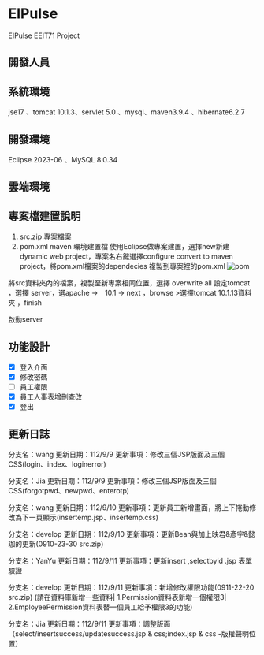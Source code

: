 # EIPulse
EIPulse EEIT71 Project
## 開發人員
## 系統環境
jse17 、tomcat 10.1.3、servlet 5.0 、mysql、maven3.9.4 、hibernate6.2.7
## 開發環境
Eclipse 2023-06 、MySQL 8.0.34
## 雲端環境
## 專案檔建置說明
1. src.zip   專案檔案
2. pom.xml   maven 環境建置檔
使用Eclipse做專案建置，選擇new新建dynamic web project，專案名右鍵選擇configure convert to maven project，將pom.xml檔案的dependecies 複製到專案裡的pom.xml
![pom](https://github.com/YenYasir/EIPulse/assets/133478155/02e7be59-4547-4450-98cb-a7d20d314f2e)

將src資料夾內的檔案，複製至新專案相同位置，選擇 overwrite all
設定tomcat ，選擇 server，選apache ->　10.1 -> next ，browse >選擇tomcat 10.1.13資料夾 ，finish 

啟動server 


## 功能設計
 - [x] 登入介面
 - [x] 修改密碼
 - [ ] 員工權限
 - [x] 員工人事表增刪查改
 - [x] 登出

## 更新日誌
分支名：wang
更新日期：112/9/9
更新事項：修改三個JSP版面及三個CSS(login、index、loginerror)

分支名：Jia
更新日期：112/9/9
更新事項：修改三個JSP版面及三個CSS(forgotpwd、newpwd、enterotp)

分支名：wang
更新日期：112/9/10
更新事項：更新員工新增畫面，將上下捲動修改為下一頁顯示(insertemp.jsp、insertemp.css)

分支名：develop
更新日期：112/9/10
更新事項：更新Bean與加上映君&彥宇&懿珈的更新(0910-23-30 src.zip)

分支名：YanYu
更新日期：112/9/11
更新事項：更新insert ,selectbyid .jsp 表單驗證

分支名：develop
更新日期：112/9/11
更新事項：新增修改權限功能(0911-22-20 src.zip)
(請在資料庫新增一些資料|
1.Permission資料表新增一個權限3|
2.EmployeePermission資料表替一個員工給予權限3的功能)

分支名：Jia
更新日期：112/9/11
更新事項：調整版面（select/insertsuccess/updatesuccess.jsp & css;index.jsp & css -版權聲明位置）


